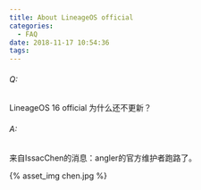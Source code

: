 ```yaml
---
title: About LineageOS official
categories:
  - FAQ
date: 2018-11-17 10:54:36
tags:
---
```


###### Q: 

LineageOS 16 official 为什么还不更新？

###### A: 
来自IssacChen的消息：angler的官方维护者跑路了。
 
{% asset_img chen.jpg %}